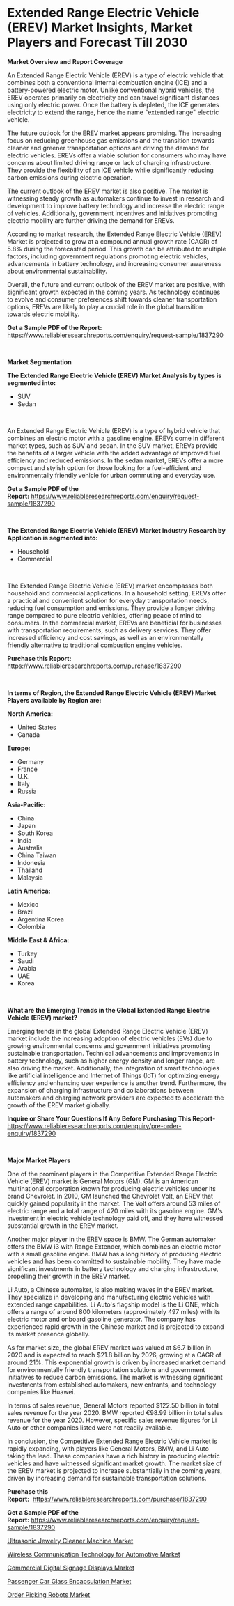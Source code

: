 <p><h1>Extended Range Electric Vehicle (EREV) Market Insights, Market Players and Forecast Till 2030</h1></p><p><strong>Market Overview and Report Coverage</strong></p>
<p><p>An Extended Range Electric Vehicle (EREV) is a type of electric vehicle that combines both a conventional internal combustion engine (ICE) and a battery-powered electric motor. Unlike conventional hybrid vehicles, the EREV operates primarily on electricity and can travel significant distances using only electric power. Once the battery is depleted, the ICE generates electricity to extend the range, hence the name "extended range" electric vehicle.</p><p>The future outlook for the EREV market appears promising. The increasing focus on reducing greenhouse gas emissions and the transition towards cleaner and greener transportation options are driving the demand for electric vehicles. EREVs offer a viable solution for consumers who may have concerns about limited driving range or lack of charging infrastructure. They provide the flexibility of an ICE vehicle while significantly reducing carbon emissions during electric operation.</p><p>The current outlook of the EREV market is also positive. The market is witnessing steady growth as automakers continue to invest in research and development to improve battery technology and increase the electric range of vehicles. Additionally, government incentives and initiatives promoting electric mobility are further driving the demand for EREVs.</p><p>According to market research, the Extended Range Electric Vehicle (EREV) Market is projected to grow at a compound annual growth rate (CAGR) of 5.8% during the forecasted period. This growth can be attributed to multiple factors, including government regulations promoting electric vehicles, advancements in battery technology, and increasing consumer awareness about environmental sustainability.</p><p>Overall, the future and current outlook of the EREV market are positive, with significant growth expected in the coming years. As technology continues to evolve and consumer preferences shift towards cleaner transportation options, EREVs are likely to play a crucial role in the global transition towards electric mobility.</p></p>
<p><strong>Get a Sample PDF of the Report:</strong> <a href="https://www.reliableresearchreports.com/enquiry/request-sample/1837290">https://www.reliableresearchreports.com/enquiry/request-sample/1837290</a></p>
<p>&nbsp;</p>
<p><strong>Market Segmentation</strong></p>
<p><strong>The Extended Range Electric Vehicle (EREV) Market Analysis by types is segmented into:</strong></p>
<p><ul><li>SUV</li><li>Sedan</li></ul></p>
<p>&nbsp;</p>
<p><p>An Extended Range Electric Vehicle (EREV) is a type of hybrid vehicle that combines an electric motor with a gasoline engine. EREVs come in different market types, such as SUV and sedan. In the SUV market, EREVs provide the benefits of a larger vehicle with the added advantage of improved fuel efficiency and reduced emissions. In the sedan market, EREVs offer a more compact and stylish option for those looking for a fuel-efficient and environmentally friendly vehicle for urban commuting and everyday use.</p></p>
<p><strong>Get a Sample PDF of the Report:</strong>&nbsp;<a href="https://www.reliableresearchreports.com/enquiry/request-sample/1837290">https://www.reliableresearchreports.com/enquiry/request-sample/1837290</a></p>
<p>&nbsp;</p>
<p><strong>The Extended Range Electric Vehicle (EREV) Market Industry Research by Application is segmented into:</strong></p>
<p><ul><li>Household</li><li>Commercial</li></ul></p>
<p>&nbsp;</p>
<p><p>The Extended Range Electric Vehicle (EREV) market encompasses both household and commercial applications. In a household setting, EREVs offer a practical and convenient solution for everyday transportation needs, reducing fuel consumption and emissions. They provide a longer driving range compared to pure electric vehicles, offering peace of mind to consumers. In the commercial market, EREVs are beneficial for businesses with transportation requirements, such as delivery services. They offer increased efficiency and cost savings, as well as an environmentally friendly alternative to traditional combustion engine vehicles.</p></p>
<p><strong>Purchase this Report:</strong>&nbsp; <a href="https://www.reliableresearchreports.com/purchase/1837290">https://www.reliableresearchreports.com/purchase/1837290</a></p>
<p>&nbsp;</p>
<p><strong>In terms of Region, the Extended Range Electric Vehicle (EREV) Market Players available by Region are:</strong></p>
<p>
    <p> <strong> North America: </strong>
        <ul>
            <li>United States</li>
            <li>Canada</li>
        </ul>
        </p> 
    <p> <strong> Europe: </strong>
        <ul>
            <li>Germany</li>
            <li>France</li>
            <li>U.K.</li>
            <li>Italy</li>
            <li>Russia</li>
        </ul>
        </p> 
    <p> <strong> Asia-Pacific: </strong>
        <ul>
            <li>China</li>
            <li>Japan</li>
            <li>South Korea</li>
            <li>India</li>
            <li>Australia</li>
            <li>China Taiwan</li>
            <li>Indonesia</li>
            <li>Thailand</li>
            <li>Malaysia</li>
        </ul>
        </p> 
    <p> <strong> Latin America: </strong>
        <ul>
            <li>Mexico</li>
            <li>Brazil</li>
            <li>Argentina Korea</li>
            <li>Colombia</li>
        </ul>
        </p> 
    <p> <strong> Middle East & Africa: </strong>
        <ul>
            <li>Turkey</li>
            <li>Saudi</li>
            <li>Arabia</li>
            <li>UAE</li>
            <li>Korea</li>
        </ul>
    </p>
    </p>
<p>&nbsp;</p>
<p><strong>What are the Emerging Trends in the Global Extended Range Electric Vehicle (EREV) market?</strong></p>
<p><p>Emerging trends in the global Extended Range Electric Vehicle (EREV) market include the increasing adoption of electric vehicles (EVs) due to growing environmental concerns and government initiatives promoting sustainable transportation. Technical advancements and improvements in battery technology, such as higher energy density and longer range, are also driving the market. Additionally, the integration of smart technologies like artificial intelligence and Internet of Things (IoT) for optimizing energy efficiency and enhancing user experience is another trend. Furthermore, the expansion of charging infrastructure and collaborations between automakers and charging network providers are expected to accelerate the growth of the EREV market globally.</p></p>
<p><strong>Inquire or Share Your Questions If Any Before Purchasing This Report</strong>- <a href="https://www.reliableresearchreports.com/enquiry/pre-order-enquiry/1837290">https://www.reliableresearchreports.com/enquiry/pre-order-enquiry/1837290</a></p>
<p>&nbsp;</p>
<p><strong>Major Market Players</strong></p>
<p><p>One of the prominent players in the Competitive Extended Range Electric Vehicle (EREV) market is General Motors (GM). GM is an American multinational corporation known for producing electric vehicles under its brand Chevrolet. In 2010, GM launched the Chevrolet Volt, an EREV that quickly gained popularity in the market. The Volt offers around 53 miles of electric range and a total range of 420 miles with its gasoline engine. GM's investment in electric vehicle technology paid off, and they have witnessed substantial growth in the EREV market.</p><p>Another major player in the EREV space is BMW. The German automaker offers the BMW i3 with Range Extender, which combines an electric motor with a small gasoline engine. BMW has a long history of producing electric vehicles and has been committed to sustainable mobility. They have made significant investments in battery technology and charging infrastructure, propelling their growth in the EREV market.</p><p>Li Auto, a Chinese automaker, is also making waves in the EREV market. They specialize in developing and manufacturing electric vehicles with extended range capabilities. Li Auto's flagship model is the Li ONE, which offers a range of around 800 kilometers (approximately 497 miles) with its electric motor and onboard gasoline generator. The company has experienced rapid growth in the Chinese market and is projected to expand its market presence globally.</p><p>As for market size, the global EREV market was valued at $6.7 billion in 2020 and is expected to reach $21.8 billion by 2026, growing at a CAGR of around 21%. This exponential growth is driven by increased market demand for environmentally friendly transportation solutions and government initiatives to reduce carbon emissions. The market is witnessing significant investments from established automakers, new entrants, and technology companies like Huawei.</p><p>In terms of sales revenue, General Motors reported $122.50 billion in total sales revenue for the year 2020. BMW reported €98.99 billion in total sales revenue for the year 2020. However, specific sales revenue figures for Li Auto or other companies listed were not readily available.</p><p>In conclusion, the Competitive Extended Range Electric Vehicle market is rapidly expanding, with players like General Motors, BMW, and Li Auto taking the lead. These companies have a rich history in producing electric vehicles and have witnessed significant market growth. The market size of the EREV market is projected to increase substantially in the coming years, driven by increasing demand for sustainable transportation solutions.</p></p>
<p><strong>Purchase this Report:</strong>&nbsp;&nbsp;<a href="https://www.reliableresearchreports.com/purchase/1837290">https://www.reliableresearchreports.com/purchase/1837290</a></p>
<p></p>
<p><strong>Get a Sample PDF of the Report:</strong>&nbsp;<a href="https://www.reliableresearchreports.com/enquiry/request-sample/1837290">https://www.reliableresearchreports.com/enquiry/request-sample/1837290</a></p>
<p><p><a href="https://medium.com/@mhdhonirp23/ultrasonic-jewelry-cleaner-machine-market-size-and-market-trends-complete-industry-overview-2023-1002a5bbb04c">Ultrasonic Jewelry Cleaner Machine Market</a></p><p><a href="https://github.com/dzharov81/Market-Research-Report-List-1/blob/main/wireless-communication-technology-for-automotive-market.md">Wireless Communication Technology for Automotive Market</a></p><p><a href="https://medium.com/@yuvrajsinghrp23/commercial-digital-signage-displays-market-size-and-market-trends-complete-industry-overview-2023-d42195afb406">Commercial Digital Signage Displays Market</a></p><p><a href="https://github.com/ambrozg/Market-Research-Report-List-1/blob/main/passenger-car-glass-encapsulation-market.md">Passenger Car Glass Encapsulation Market</a></p><p><a href="https://www.linkedin.com/pulse/order-picking-robots-market-challenges-opportunities-growth-drivers-tjd0f/">Order Picking Robots Market</a></p></p>